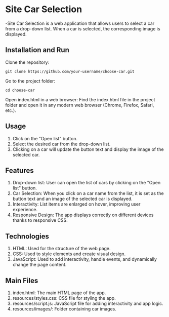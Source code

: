 # Site Car Selection
-Site Car Selection is a web application that allows users to select a car from a drop-down list. When a car is selected, the corresponding image is displayed.

## Installation and Run
Clone the repository:
```
git clone https://github.com/your-username/choose-car.git
```
Go to the project folder:
```
cd choose-car
```
Open index.html in a web browser: Find the index.html file in the project folder and open it in any modern web browser (Chrome, Firefox, Safari, etc.).

## Usage
1. Click on the "Open list" button.
2. Select the desired car from the drop-down list.
3. Clicking on a car will update the button text and display the image of the selected car.

## Features
1. Drop-down list: User can open the list of cars by clicking on the "Open list" button.
2. Car Selection: When you click on a car name from the list, it is set as the button text and an image of the selected car is displayed.
3. Interactivity: List items are enlarged on hover, improving user experience.
4. Responsive Design: The app displays correctly on different devices thanks to responsive CSS.

## Technologies
1. HTML: Used for the structure of the web page.
2. CSS: Used to style elements and create visual design.
3. JavaScript: Used to add interactivity, handle events, and dynamically change the page content.

## Main Files
1. index.html: The main HTML page of the app.
2. resources/styles.css: CSS file for styling the app.
3. resources/script.js: JavaScript file for adding interactivity and app logic.
4. resources/images/: Folder containing car images.